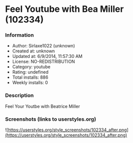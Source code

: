 # Feel Youtube with Bea Miller (102334)

### Information
- Author: Sirlaxe1022 (unknown)
- Created at: unknown
- Updated at: 6/9/2014, 11:57:30 AM
- License: NO-REDISTRIBUTION
- Category: youtube
- Rating: undefined
- Total installs: 886
- Weekly installs: 0


### Description
Feel Your Youtbe with Beatrice Miller


### Screenshots (links to userstyles.org)
![https://userstyles.org/style_screenshots/102334_after.png](https://userstyles.org/style_screenshots/102334_after.png)


